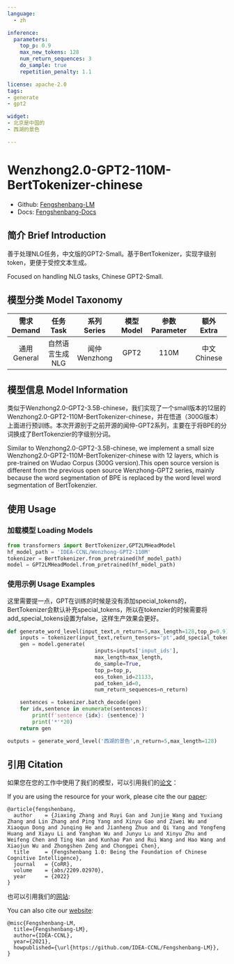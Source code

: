 ```yaml
---
language: 
  - zh

inference: 
  parameters:
    top_p: 0.9
    max_new_tokens: 128
    num_return_sequences: 3
    do_sample: true
    repetition_penalty: 1.1

license: apache-2.0
tags:
- generate
- gpt2

widget:
- 北京是中国的
- 西湖的景色

---
```


# Wenzhong2.0-GPT2-110M-BertTokenizer-chinese

- Github: [Fengshenbang-LM](https://github.com/IDEA-CCNL/Fengshenbang-LM)
- Docs: [Fengshenbang-Docs](https://fengshenbang-doc.readthedocs.io/)

## 简介 Brief Introduction

善于处理NLG任务，中文版的GPT2-Small。基于BertTokenizer，实现字级别token，更便于受控文本生成。

Focused on handling NLG tasks, Chinese GPT2-Small.

## 模型分类 Model Taxonomy

|  需求 Demand  | 任务 Task       | 系列 Series      | 模型 Model    | 参数 Parameter | 额外 Extra |
|  :----:  | :----:  | :----:  | :----:  | :----:  | :----:  |
| 通用 General  | 自然语言生成 NLG | 闻仲 Wenzhong | GPT2 |      110M      |     中文 Chinese     |

## 模型信息 Model Information

类似于Wenzhong2.0-GPT2-3.5B-chinese，我们实现了一个small版本的12层的Wenzhong2.0-GPT2-110M-BertTokenizer-chinese，并在悟道（300G版本）上面进行预训练。本次开源别于之前开源的闻仲-GPT2系列，主要在于将BPE的分词换成了BertTokenzier的字级别分词。

Similar to Wenzhong2.0-GPT2-3.5B-chinese, we implement a small size Wenzhong2.0-GPT2-110M-BertTokenizer-chinese with 12 layers, which is pre-trained on Wudao Corpus (300G version).This open source version is different from the previous open source Wenzhong-GPT2 series, mainly because the word segmentation of BPE is replaced by the word level word segmentation of BertTokenzier.

## 使用 Usage

### 加载模型 Loading Models

```python 
from transformers import BertTokenizer,GPT2LMHeadModel
hf_model_path = 'IDEA-CCNL/Wenzhong-GPT2-110M'
tokenizer = BertTokenizer.from_pretrained(hf_model_path)
model = GPT2LMHeadModel.from_pretrained(hf_model_path)
```

### 使用示例 Usage Examples

这里需要提一点，GPT在训练的时候是没有添加special_tokens的，BertTokenizer会默认补充special_tokens，所以在tokenzier的时候需要将add_special_tokens设置为false，这样生产效果会更好。

```python
def generate_word_level(input_text,n_return=5,max_length=128,top_p=0.9):
    inputs = tokenizer(input_text,return_tensors='pt',add_special_tokens=False).to(model.device)
    gen = model.generate(
                            inputs=inputs['input_ids'],
                            max_length=max_length,
                            do_sample=True,
                            top_p=top_p,
                            eos_token_id=21133,
                            pad_token_id=0,
                            num_return_sequences=n_return)

    sentences = tokenizer.batch_decode(gen)
    for idx,sentence in enumerate(sentences):
        print(f'sentence {idx}: {sentence}')
        print('*'*20)
    return gen

outputs = generate_word_level('西湖的景色',n_return=5,max_length=128)
```

## 引用 Citation

如果您在您的工作中使用了我们的模型，可以引用我们的[论文](https://arxiv.org/abs/2209.02970)：

If you are using the resource for your work, please cite the our [paper](https://arxiv.org/abs/2209.02970):

```text
@article{fengshenbang,
  author    = {Jiaxing Zhang and Ruyi Gan and Junjie Wang and Yuxiang Zhang and Lin Zhang and Ping Yang and Xinyu Gao and Ziwei Wu and Xiaoqun Dong and Junqing He and Jianheng Zhuo and Qi Yang and Yongfeng Huang and Xiayu Li and Yanghan Wu and Junyu Lu and Xinyu Zhu and Weifeng Chen and Ting Han and Kunhao Pan and Rui Wang and Hao Wang and Xiaojun Wu and Zhongshen Zeng and Chongpei Chen},
  title     = {Fengshenbang 1.0: Being the Foundation of Chinese Cognitive Intelligence},
  journal   = {CoRR},
  volume    = {abs/2209.02970},
  year      = {2022}
}
```

也可以引用我们的[网站](https://github.com/IDEA-CCNL/Fengshenbang-LM/):

You can also cite our [website](https://github.com/IDEA-CCNL/Fengshenbang-LM/):

```text
@misc{Fengshenbang-LM,
  title={Fengshenbang-LM},
  author={IDEA-CCNL},
  year={2021},
  howpublished={\url{https://github.com/IDEA-CCNL/Fengshenbang-LM}},
}
```
